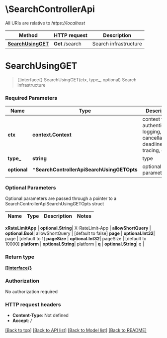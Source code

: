 # \SearchControllerApi

All URIs are relative to *https://localhost*

Method | HTTP request | Description
------------- | ------------- | -------------
[**SearchUsingGET**](SearchControllerApi.md#SearchUsingGET) | **Get** /search | Search infrastructure


# **SearchUsingGET**
> []interface{} SearchUsingGET(ctx, type_, optional)
Search infrastructure

### Required Parameters

Name | Type | Description  | Notes
------------- | ------------- | ------------- | -------------
 **ctx** | **context.Context** | context for authentication, logging, cancellation, deadlines, tracing, etc.
  **type_** | **string**| type | 
 **optional** | ***SearchControllerApiSearchUsingGETOpts** | optional parameters | nil if no parameters

### Optional Parameters
Optional parameters are passed through a pointer to a SearchControllerApiSearchUsingGETOpts struct

Name | Type | Description  | Notes
------------- | ------------- | ------------- | -------------

 **xRateLimitApp** | **optional.String**| X-RateLimit-App | 
 **allowShortQuery** | **optional.Bool**| allowShortQuery | [default to false]
 **page** | **optional.Int32**| page | [default to 1]
 **pageSize** | **optional.Int32**| pageSize | [default to 10000]
 **platform** | **optional.String**| platform | 
 **q** | **optional.String**| q | 

### Return type

[**[]interface{}**](interface{}.md)

### Authorization

No authorization required

### HTTP request headers

 - **Content-Type**: Not defined
 - **Accept**: */*

[[Back to top]](#) [[Back to API list]](../README.md#documentation-for-api-endpoints) [[Back to Model list]](../README.md#documentation-for-models) [[Back to README]](../README.md)

